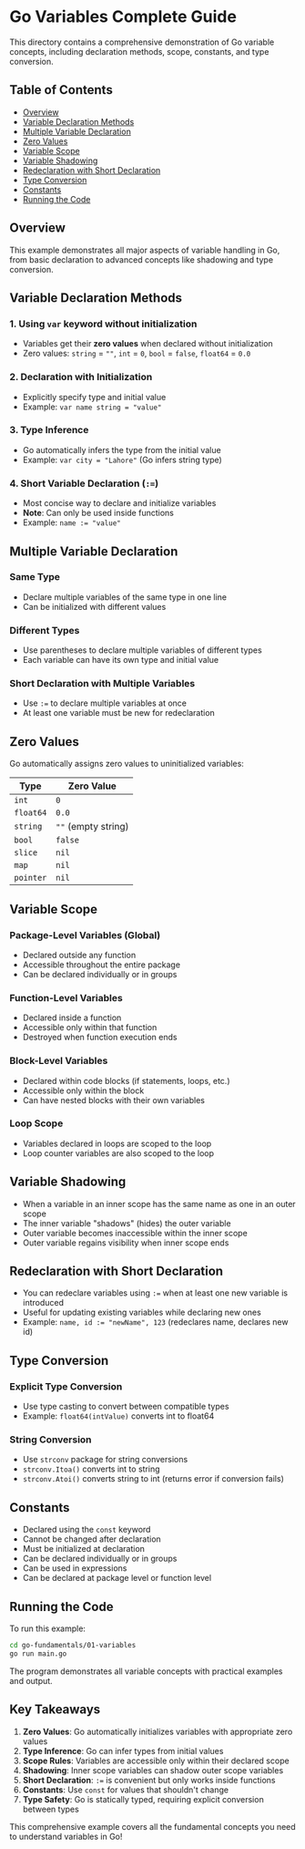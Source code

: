 # Go Variables Complete Guide

This directory contains a comprehensive demonstration of Go variable concepts, including declaration methods, scope, constants, and type conversion.

## Table of Contents

- [Overview](#overview)
- [Variable Declaration Methods](#variable-declaration-methods)
- [Multiple Variable Declaration](#multiple-variable-declaration)
- [Zero Values](#zero-values)
- [Variable Scope](#variable-scope)
- [Variable Shadowing](#variable-shadowing)
- [Redeclaration with Short Declaration](#redeclaration-with-short-declaration)
- [Type Conversion](#type-conversion)
- [Constants](#constants)
- [Running the Code](#running-the-code)

## Overview

This example demonstrates all major aspects of variable handling in Go, from basic declaration to advanced concepts like shadowing and type conversion.

## Variable Declaration Methods

### 1. Using `var` keyword without initialization
- Variables get their **zero values** when declared without initialization
- Zero values: `string` = `""`, `int` = `0`, `bool` = `false`, `float64` = `0.0`

### 2. Declaration with Initialization
- Explicitly specify type and initial value
- Example: `var name string = "value"`

### 3. Type Inference
- Go automatically infers the type from the initial value
- Example: `var city = "Lahore"` (Go infers string type)

### 4. Short Variable Declaration (`:=`)
- Most concise way to declare and initialize variables
- **Note**: Can only be used inside functions
- Example: `name := "value"`

## Multiple Variable Declaration

### Same Type
- Declare multiple variables of the same type in one line
- Can be initialized with different values

### Different Types
- Use parentheses to declare multiple variables of different types
- Each variable can have its own type and initial value

### Short Declaration with Multiple Variables
- Use `:=` to declare multiple variables at once
- At least one variable must be new for redeclaration

## Zero Values

Go automatically assigns zero values to uninitialized variables:

| Type | Zero Value |
|------|------------|
| `int` | `0` |
| `float64` | `0.0` |
| `string` | `""` (empty string) |
| `bool` | `false` |
| `slice` | `nil` |
| `map` | `nil` |
| `pointer` | `nil` |

## Variable Scope

### Package-Level Variables (Global)
- Declared outside any function
- Accessible throughout the entire package
- Can be declared individually or in groups

### Function-Level Variables
- Declared inside a function
- Accessible only within that function
- Destroyed when function execution ends

### Block-Level Variables
- Declared within code blocks (if statements, loops, etc.)
- Accessible only within the block
- Can have nested blocks with their own variables

### Loop Scope
- Variables declared in loops are scoped to the loop
- Loop counter variables are also scoped to the loop

## Variable Shadowing

- When a variable in an inner scope has the same name as one in an outer scope
- The inner variable "shadows" (hides) the outer variable
- Outer variable becomes inaccessible within the inner scope
- Outer variable regains visibility when inner scope ends

## Redeclaration with Short Declaration

- You can redeclare variables using `:=` when at least one new variable is introduced
- Useful for updating existing variables while declaring new ones
- Example: `name, id := "newName", 123` (redeclares name, declares new id)

## Type Conversion

### Explicit Type Conversion
- Use type casting to convert between compatible types
- Example: `float64(intValue)` converts int to float64

### String Conversion
- Use `strconv` package for string conversions
- `strconv.Itoa()` converts int to string
- `strconv.Atoi()` converts string to int (returns error if conversion fails)

## Constants

- Declared using the `const` keyword
- Cannot be changed after declaration
- Must be initialized at declaration
- Can be declared individually or in groups
- Can be used in expressions
- Can be declared at package level or function level

## Running the Code

To run this example:

```bash
cd go-fundamentals/01-variables
go run main.go
```

The program demonstrates all variable concepts with practical examples and output.

## Key Takeaways

1. **Zero Values**: Go automatically initializes variables with appropriate zero values
2. **Type Inference**: Go can infer types from initial values
3. **Scope Rules**: Variables are accessible only within their declared scope
4. **Shadowing**: Inner scope variables can shadow outer scope variables
5. **Short Declaration**: `:=` is convenient but only works inside functions
6. **Constants**: Use `const` for values that shouldn't change
7. **Type Safety**: Go is statically typed, requiring explicit conversion between types

This comprehensive example covers all the fundamental concepts you need to understand variables in Go! 